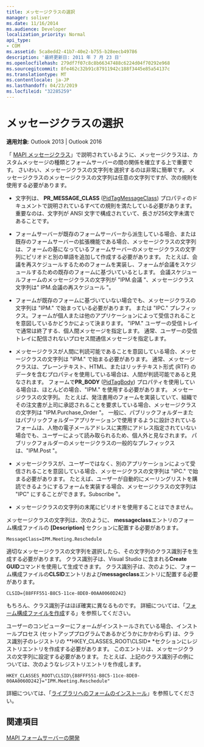 ```yaml
---
title: メッセージクラスの選択
manager: soliver
ms.date: 11/16/2014
ms.audience: Developer
localization_priority: Normal
api_type:
- COM
ms.assetid: 5ca8edd2-41b7-40e2-b755-b28eecb49786
description: '最終更新日: 2011 年 7 月 23 日'
ms.openlocfilehash: 279df7f07c8c8b66347488c6224d04f70292e968
ms.sourcegitcommit: 8fe462c32b91c87911942c188f3445e85a54137c
ms.translationtype: MT
ms.contentlocale: ja-JP
ms.lasthandoff: 04/23/2019
ms.locfileid: "32285259"
---
```

# <a name="choosing-a-message-class"></a>メッセージクラスの選択

  
  
**適用対象**: Outlook 2013 | Outlook 2016 
  
「 [MAPI メッセージクラス](mapi-message-classes.md)」で説明されているように、メッセージクラスは、カスタムメッセージの種類とフォームサーバーの間の関係を確立する上で重要です。 さいわい、メッセージクラスの文字列を選択するのは非常に簡単です。 メッセージクラスのメッセージクラスの文字列は任意の文字列ですが、次の規則を使用する必要があります。
  
- 文字列は、 **PR_MESSAGE_CLASS** ([PidTagMessageClass](pidtagmessageclass-canonical-property.md)) プロパティのドキュメントで説明されているすべての規則を満たしている必要があります。 重要なのは、文字列が ANSI 文字で構成されていて、長さが256文字未満であることです。
    
- フォームサーバーが既存のフォームサーバーから派生している場合、または既存のフォームサーバーの拡張機能である場合、メッセージクラスの文字列は、フォームの基になっているフォームサーバーのメッセージクラスの文字列にピリオドと別の単語を追加して作成する必要があります。 たとえば、会議を再スケジュールするためのフォームを実装し、フォームが会議をスケジュールするための既存のフォームに基づいているとします。 会議スケジュールフォームのメッセージクラスの文字列が "IPM.会議 "、メッセージクラス文字列は" IPM.会議の再スケジュール "。
    
- フォームが既存のフォームに基づいていない場合でも、メッセージクラスの文字列は "IPM." で始まっている必要があります。 または "IPC." プレフィックス。フォームが個人または他のアプリケーションによって受信されることを意図しているかどうかによって決まります。 "IPM." ユーザーの受信トレイで通常は終了する、個人間メッセージを指定します。 通常、ユーザーの受信トレイに配信されないプロセス間通信メッセージを指定します。
    
- メッセージクラスが人間に判読可能であることを意図している場合、メッセージクラスの文字列は "IPM." で始まる必要があります。 通常、メッセージクラスは、プレーンテキスト、HTML、またはリッチテキスト形式 (RTF) のデータを含むプロパティを使用している場合は、人間が判読可能であると見なされます。 フォームで**PR_BODY** ([PidTagBody](pidtagbody-canonical-property.md)) プロパティを使用している場合は、ほとんどの場合、"IPM." を使用する必要があります。 メッセージクラスの文字列。 たとえば、発注書用のフォームを実装していて、組織でその注文書が上司に承認されることを要求している場合、メッセージクラスの文字列は "IPM.Purchase_Order "。 一般に、パブリックフォルダーまたはパブリックフォルダーアプリケーションで使用するように設計されているフォームは、人物の電子メールアドレスに実際にアドレス指定されていない場合でも、ユーザーによって読み取られるため、個人外と見なされます。 パブリックフォルダーのメッセージクラスの一般的なプレフィックスは、"IPM.Post "。 
    
- メッセージクラスが、ユーザーではなく、別のアプリケーションによって受信されることを意図している場合、メッセージクラスの文字列は "IPC." で始まる必要があります。 たとえば、ユーザーが自動的にメーリングリストを購読できるようにするフォームを実装する場合、メッセージクラスの文字列は "IPC" にすることができます。Subscribe "。
    
- メッセージクラスの文字列の末尾にピリオドを使用することはできません。
    
メッセージクラスの文字列は、次のように、 **messageclass**エントリのフォーム構成ファイルの **[Description]** セクションに配置する必要があります。 
  
 `MessageClass=IPM.Meeting.Reschedule`
  
適切なメッセージクラスの文字列を選択したら、その文字列のクラス識別子を生成する必要があります。 クラス識別子は、Visual Studio に含まれる**Create GUID**コマンドを使用して生成できます。 クラス識別子は、次のように、フォーム構成ファイルの**CLSID**エントリおよび**messageclass**エントリに配置する必要があります。 
  
 `CLSID={88FFF551-B8C5-11ce-8DE0-00AA0060D242}`
  
もちろん、クラス識別子はほぼ確実に異なるものです。 詳細については、「[フォーム構成ファイルを作成](creating-a-form-configuration-file.md)する」を参照してください。
  
ユーザーのコンピューターにフォームがインストールされている場合、インストールプロセス (セットアッププログラムであるかどうかにかかわらず) は、クラス識別子のレジストリの **HKEY_CLASSES_ROOT\CLSID\* *セクションにレジストリエントリを作成する必要があります。 このエントリは、メッセージクラスの文字列に設定する必要があります。 たとえば、上記のクラス識別子の例については、次のようなレジストリエントリを作成します。 
  
 `HKEY_CLASSES_ROOT\CLSID\{88FFF551-B8C5-11ce-8DE0-00AA0060D242}="IPM.Meeting.Reschedule"`
  
詳細については、「[ライブラリへのフォームのインストール](installing-a-form-into-a-library.md)」を参照してください。
  
## <a name="see-also"></a>関連項目



[MAPI フォームサーバーの開発](developing-mapi-form-servers.md)

